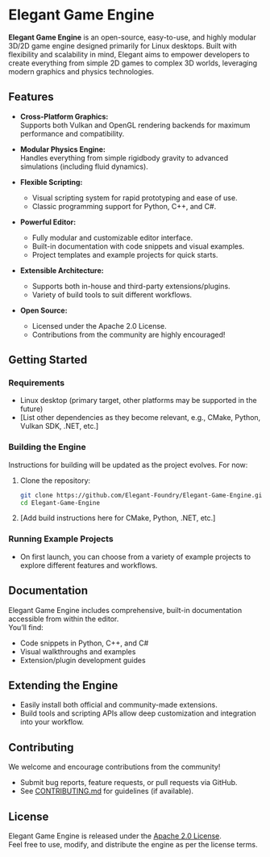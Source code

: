 # Elegant Game Engine

**Elegant Game Engine** is an open-source, easy-to-use, and highly modular 3D/2D game engine designed primarily for Linux desktops. Built with flexibility and scalability in mind, Elegant aims to empower developers to create everything from simple 2D games to complex 3D worlds, leveraging modern graphics and physics technologies.

## Features

- **Cross-Platform Graphics:**  
  Supports both Vulkan and OpenGL rendering backends for maximum performance and compatibility.

- **Modular Physics Engine:**  
  Handles everything from simple rigidbody gravity to advanced simulations (including fluid dynamics).

- **Flexible Scripting:**  
  - Visual scripting system for rapid prototyping and ease of use.
  - Classic programming support for Python, C++, and C#.

- **Powerful Editor:**  
  - Fully modular and customizable editor interface.
  - Built-in documentation with code snippets and visual examples.
  - Project templates and example projects for quick starts.

- **Extensible Architecture:**  
  - Supports both in-house and third-party extensions/plugins.
  - Variety of build tools to suit different workflows.

- **Open Source:**  
  - Licensed under the Apache 2.0 License.
  - Contributions from the community are highly encouraged!

## Getting Started

### Requirements

- Linux desktop (primary target, other platforms may be supported in the future)
- [List other dependencies as they become relevant, e.g., CMake, Python, Vulkan SDK, .NET, etc.]

### Building the Engine

Instructions for building will be updated as the project evolves. For now:

1. Clone the repository:
   ```bash
   git clone https://github.com/Elegant-Foundry/Elegant-Game-Engine.git
   cd Elegant-Game-Engine
   ```
2. [Add build instructions here for CMake, Python, .NET, etc.]

### Running Example Projects

- On first launch, you can choose from a variety of example projects to explore different features and workflows.

## Documentation

Elegant Game Engine includes comprehensive, built-in documentation accessible from within the editor.  
You’ll find:
- Code snippets in Python, C++, and C#
- Visual walkthroughs and examples
- Extension/plugin development guides

## Extending the Engine

- Easily install both official and community-made extensions.
- Build tools and scripting APIs allow deep customization and integration into your workflow.

## Contributing

We welcome and encourage contributions from the community!
- Submit bug reports, feature requests, or pull requests via GitHub.
- See [CONTRIBUTING.md](CONTRIBUTING.md) for guidelines (if available).

## License

Elegant Game Engine is released under the [Apache 2.0 License](LICENSE).  
Feel free to use, modify, and distribute the engine as per the license terms.
